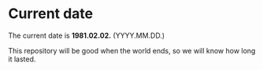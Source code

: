 # Current date

The current date is **1981.02.02.** (YYYY.MM.DD.)

This repository will be good when the world ends, so we will know how long it lasted.